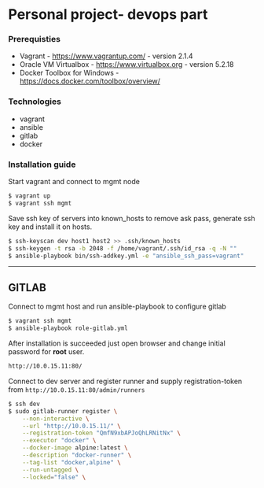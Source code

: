 # Personal project- devops part
### Prerequisties
- Vagrant - https://www.vagrantup.com/ - version 2.1.4
- Oracle VM Virtualbox - https://www.virtualbox.org - version 5.2.18
- Docker Toolbox for Windows - https://docs.docker.com/toolbox/overview/

### Technologies
- vagrant
- ansible
- gitlab
- docker

### Installation guide
Start vagrant and connect to mgmt node
```sh
$ vagrant up
$ vagrant ssh mgmt
```

Save ssh key of servers into known_hosts to remove ask pass, generate ssh key and install it on hosts.
```sh
$ ssh-keyscan dev host1 host2 >> .ssh/known_hosts
$ ssh-keygen -t rsa -b 2048 -f /home/vagrant/.ssh/id_rsa -q -N ""
$ ansible-playbook bin/ssh-addkey.yml -e "ansible_ssh_pass=vagrant"
```

-------------------------
GITLAB
-------------------------

Connect to mgmt host and run ansible-playbook to configure gitlab
```sh
$ vagrant ssh mgmt
$ ansible-playbook role-gitlab.yml
```

After installation is succeeded just open browser and change initial password for **root** user.
```sh
http://10.0.15.11:80/
```

Connect to dev server and register runner and supply registration-token from `http://10.0.15.11:80/admin/runners`
```sh
$ ssh dev
$ sudo gitlab-runner register \
    --non-interactive \
    --url "http://10.0.15.11/" \
    --registration-token "QmfN9xbAPJoQhLRNitNx" \
    --executor "docker" \
    --docker-image alpine:latest \
    --description "docker-runner" \
    --tag-list "docker,alpine" \
    --run-untagged \
    --locked="false" \
```